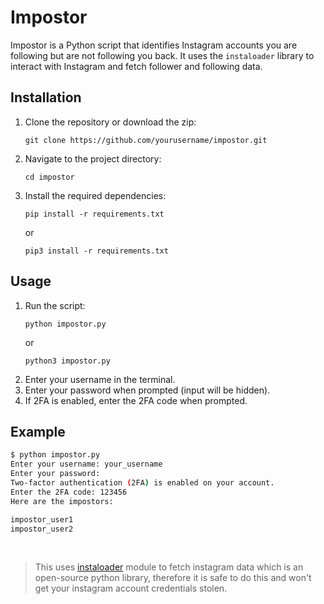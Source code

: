 # Impostor

Impostor is a Python script that identifies Instagram accounts you are following but are not following you back. It uses the `instaloader` library to interact with Instagram and fetch follower and following data.


## Installation

1. Clone the repository or download the zip:
    ```
    git clone https://github.com/yourusername/impostor.git
    ```
2. Navigate to the project directory:
    ```
    cd impostor
    ```
3. Install the required dependencies:
    ```
    pip install -r requirements.txt
    ```
    or
    ```
    pip3 install -r requirements.txt
    ```

## Usage

1. Run the script:
    ```
    python impostor.py
    ```
    or
    ```
    python3 impostor.py
    ```
3. Enter your username in the terminal.
4. Enter your password when prompted (input will be hidden).
5. If 2FA is enabled, enter the 2FA code when prompted.

## Example

```sh
$ python impostor.py
Enter your username: your_username
Enter your password:
Two-factor authentication (2FA) is enabled on your account.
Enter the 2FA code: 123456
Here are the impostors:

impostor_user1
impostor_user2
```
<br>

> This uses [instaloader](https://instaloader.github.io/) module to fetch instagram data which is an open-source python library, therefore it is safe to do this and won't get your instagram account credentials stolen.
